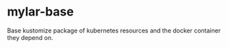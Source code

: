 # mylar-base
Base kustomize package of kubernetes resources and the docker container they depend on.  
